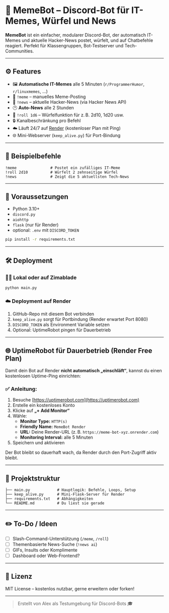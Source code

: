 
# 🤖 MemeBot – Discord-Bot für IT-Memes, Würfel und News

**MemeBot** ist ein einfacher, modularer Discord-Bot, der automatisch IT-Memes und aktuelle Hacker-News postet, würfelt, und auf Chatbefehle reagiert. Perfekt für Klassengruppen, Bot-Testserver und Tech-Communities.

---

## ⚙️ Features

- 🖼️ **Automatische IT-Memes** alle 5 Minuten (`r/ProgrammerHumor`, `r/linuxmemes`, …)
- 💬 `!meme` – manuelles Meme-Posting
- 📰 `!news` – aktuelle Hacker-News (via Hacker News API)
- 🕐 **Auto-News** alle 2 Stunden
- 🎲 `!roll 1d6` – Würfelfunktion für z. B. 2d10, 1d20 usw.
- 🔒 Kanalbeschränkung pro Befehl
- ☁️ Läuft 24/7 auf [Render](https://render.com) (kostenloser Plan mit Ping)
- 🌐 Mini-Webserver (`keep_alive.py`) für Port-Bindung

---

## 🚀 Beispielbefehle

```text
!meme               # Postet ein zufälliges IT-Meme
!roll 2d10          # Würfelt 2 zehnseitige Würfel
!news               # Zeigt die 5 aktuellsten Tech-News
```

---

## 🧪 Voraussetzungen

- Python 3.10+
- `discord.py`
- `aiohttp`
- `flask` (nur für Render)
- optional: `.env` mit `DISCORD_TOKEN`

```bash
pip install -r requirements.txt
```

---

## 🛠️ Deployment

### 🧑‍💻 Lokal oder auf Zimablade
```bash
python main.py
```

### ☁️ Deployment auf Render
1. GitHub-Repo mit diesem Bot verbinden
2. `keep_alive.py` sorgt für Portbindung (Render erwartet Port 8080)
3. `DISCORD_TOKEN` als Environment Variable setzen
4. Optional: UptimeRobot pingen für Dauerbetrieb

---

## 🌐 UptimeRobot für Dauerbetrieb (Render Free Plan)

Damit dein Bot auf Render **nicht automatisch „einschläft“**, kannst du einen kostenlosen Uptime-Ping einrichten:

### ✅ Anleitung:

1. Besuche [https://uptimerobot.com](https://uptimerobot.com)
2. Erstelle ein kostenloses Konto
3. Klicke auf **„+ Add Monitor“**
4. Wähle:
   - **Monitor Type:** `HTTP(s)`
   - **Friendly Name:** `MemeBot Render`
   - **URL:** Deine Render-URL (z. B. `https://meme-bot-xyz.onrender.com`)
   - **Monitoring Interval:** alle 5 Minuten
5. Speichern und aktivieren

Der Bot bleibt so dauerhaft wach, da Render durch den Port-Zugriff aktiv bleibt.

---

## 📁 Projektstruktur

```text
├── main.py            # Hauptlogik: Befehle, Loops, Setup
├── keep_alive.py      # Mini-Flask-Server für Render
├── requirements.txt   # Abhängigkeiten
└── README.md          # Du liest sie gerade
```

---

## ✏️ To-Do / Ideen

- [ ] Slash-Command-Unterstützung (`/meme`, `/roll`)
- [ ] Themenbasierte News-Suche (`!news ai`)
- [ ] GIFs, Insults oder Komplimente
- [ ] Dashboard oder Web-Frontend?

---

## 📜 Lizenz

MIT License – kostenlos nutzbar, gerne erweitern oder forken!

---

> Erstellt von Alex als Testumgebung für Discord-Bots 🎓
